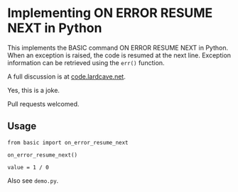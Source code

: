 Implementing ON ERROR RESUME NEXT in Python
===========================================

This implements the BASIC command ON ERROR RESUME NEXT in Python. When an exception is raised, the code is resumed at
the next line. Exception information can be retrieved using the `err()` function.

A full discussion is at [code.lardcave.net](https://code.lardcave.net/2020/12/29/1/).

Yes, this is a joke.

Pull requests welcomed.

Usage
-----

    from basic import on_error_resume_next
    
    on_error_resume_next()

    value = 1 / 0

Also see `demo.py`.
